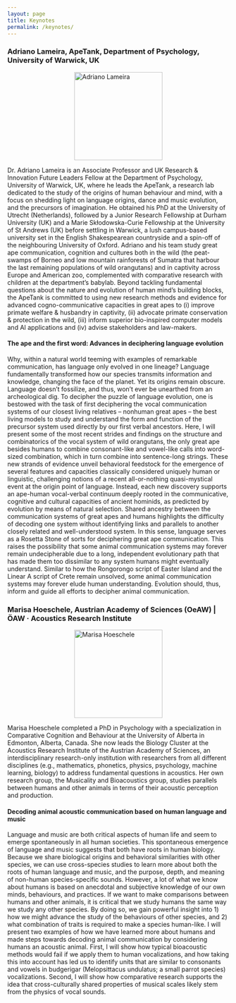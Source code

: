 ```yaml
---
layout: page
title: Keynotes
permalink: /keynotes/
---
```

### Adriano Lameira, ApeTank, Department of Psychology, University of Warwick, UK

<img style="display: block; margin: auto;" src="{{ site.baseurl }}/assets/photo_adriano.jpg" alt="Adriano Lameira" width="200"/>

Dr. Adriano Lameira is an Associate Professor and UK Research & Innovation
Future Leaders Fellow at the Department of Psychology, University of Warwick, UK, where he leads the ApeTank, a research lab dedicated to the study of the origins of human behaviour and mind, with a focus on shedding light on language origins, dance and music evolution, and the precursors of imagination. He obtained his PhD at the University of Utrecht (Netherlands), followed by a Junior Research Fellowship at Durham University (UK) and a Marie Skłodowska-Curie Fellowship at the University of St Andrews (UK) before settling in Warwick, a lush campus-based university set in the English Shakespearean countryside and a spin-off of the neighbouring University of Oxford. Adriano and his team study great ape communication, cognition and cultures both in the wild (the peat-swamps of Borneo and low mountain rainforests of Sumatra that harbour the last remaining populations of wild orangutans) and in captivity across Europe and American zoo, complemented with comparative research with children at the department’s babylab. Beyond tackling fundamental questions about the nature and evolution of human mind’s building blocks, the ApeTank is committed to using new research methods and evidence for advanced cogno-communicative capacities in great apes to (i) improve primate welfare & husbandry in captivity, (ii) advocate primate conservation & protection in the wild, (iii) inform superior bio-inspired computer models and AI applications and (iv) advise stakeholders and law-makers.

#### The ape and the first word: Advances in deciphering language evolution

Why, within a natural world teeming with examples of remarkable communication, has language only evolved in one lineage? Language fundamentally transformed how our species transmits information and knowledge, changing the face of the planet. Yet its origins remain obscure. Language doesn’t fossilize, and thus, won’t ever be unearthed from an archeological dig. To decipher the puzzle of language evolution, one is bestowed with the task of first deciphering the vocal communication systems of our closest living relatives – nonhuman great apes – the best living models to study and understand the form and function of the precursor system used directly by our first verbal ancestors. Here, I will present some of the most recent strides and findings on the structure and combinatorics of the vocal system of wild orangutans, the only great ape besides humans to combine consonant-like and vowel-like calls into word-sized combination, which in turn combine into sentence-long strings. These new strands of evidence unveil behavioral feedstock for the emergence of several features and capacities classically considered uniquely human or linguistic, challenging notions of a recent all-or-nothing quasi-mystical event at the origin point of language. Instead, each new discovery supports an ape-human vocal-verbal continuum deeply rooted in the communicative, cognitive and cultural capacities of ancient hominids, as predicted by evolution by means of natural selection. Shared ancestry between the communication systems of great apes and humans highlights the difficulty of decoding one system without identifying links and parallels to another closely related and well-understood system. In this sense, language serves as a Rosetta Stone of sorts for deciphering great ape communication. This raises the possibility that some animal communication systems may forever remain undecipherable due to a long, independent evolutionary path that has made them too dissimilar to any system humans might eventually understand. Similar to how the Rongorongo script of Easter Island and the Linear A script of Crete remain unsolved, some animal communication systems may forever elude human understanding. Evolution should, thus, inform and guide all efforts to decipher animal communication.

### Marisa Hoeschele, Austrian Academy of Sciences (OeAW) | ÖAW · Acoustics Research Institute

<img style="display: block; margin: auto;" src="{{ site.baseurl }}/assets/photo_marisa.jpg" alt="Marisa Hoeschele" width="200"/>

Marisa Hoeschele completed a PhD in Psychology with a specialization in Comparative Cognition and Behaviour at the University of Alberta in Edmonton, Alberta, Canada. She now leads the Biology Cluster at the Acoustics Research Institute of the Austrian Academy of Sciences, an interdisciplinary research-only institution with researchers from all different disciplines (e.g., mathematics, phonetics, physics, psychology, machine learning, biology) to address fundamental questions in acoustics. Her own research group, the Musicality and Bioacoustics group, studies parallels between humans and other animals in terms of their acoustic perception and production.  

#### Decoding animal acoustic communication based on human language and music

Language and music are both critical aspects of human life and seem to emerge spontaneously in all human societies. This spontaneous emergence of language and music suggests that both have roots in human biology. Because we share biological origins and behavioral similarities with other species, we can use cross-species studies to learn more about both the roots of human language and music, and the purpose, depth, and meaning of non-human species-specific sounds. However, a lot of what we know about humans is based on anecdotal and subjective knowledge of our own minds, behaviours, and practices. If we want to make comparisons between humans and other animals, it is critical that we study humans the same way we study any other species. By doing so, we gain powerful insight into 1) how we might advance the study of the behaviours of other species, and 2) what combination of traits is required to make a species human-like. I will present two examples of how we have learned more about humans and made steps towards decoding animal communication by considering humans an acoustic animal. First, I will show how typical bioacoustic methods would fail if we apply them to human vocalizations, and how taking this into account has led us to identify units that are similar to consonants and vowels in budgerigar (Melopsittacus undulatus; a small parrot species) vocalizations. Second, I will show how comparative research supports the idea that cross-culturally shared properties of musical scales likely stem from the physics of vocal sounds.
